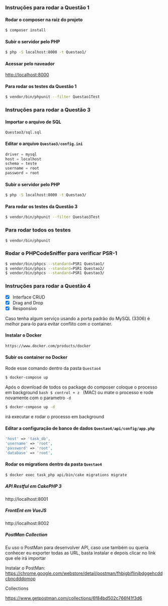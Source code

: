 ### Instruções para rodar a Questão 1 ###
#### Rodar o composer na raiz do projeto ####
```bash
$ composer install
```

#### Subir o servidor pelo PHP ####
```bash
$ php -S localhost:8000 -t Questao1/
```

#### Acessar pelo naveador ####
[http://localhost:8000](http://localhost:8000)


#### Para rodar os testes da Questão 1 ####
```bash
$ vendor/bin/phpunit --filter Questao1Test
```

### Instruções para rodar a Questão 3 ###
#### Importar o arquivo de SQL ####
```
Questao3/sql.sql
```

#### Editar o arquivo ```Questao3/config.ini``` ####
```php
driver = mysql
host = localhost
schema = teste
username = root
password = root
```

#### Subir o servidor pelo PHP ####
```bash
$ php -S localhost:8000 -t Questao3/
```

#### Para rodar os testes da Questão 3 ####
```bash
$ vendor/bin/phpunit --filter Questao3Test
```

### Para rodar todos os testes ###
```bash
$ vendor/bin/phpunit
```
### Rodar o PHPCodeSniffer para verificar PSR-1 ###
```bash
$ vendor/bin/phpcs --standard=PSR1 Questao1/
$ vendor/bin/phpcs --standard=PSR1 Questao2/
$ vendor/bin/phpcs --standard=PSR1 Questao3/
```


### Instruções para rodar a Questão 4 ###
- [x] Interface CRUD
- [x] Drag and Drop
- [x] Responsivo

Caso tenha algum serviço usando a porta padrão do MySQL (3306) é melhor para-lo para evitar conflito com o container.

#### Instalar o Docker ####
```
https://www.docker.com/products/docker
```

#### Subir os container no Docker ####
Rode esse comando dentro da pasta `Questao4`
```bash
$ docker-compose up
```
Após o download de todos os package do composer coloque o processo em background ```bash $ control + z ``` (MAC)
ou mate o processo e rode novamente com o parametro ```-d```
```bash
$ docker-compose up -d
```
irá executar e rodar o processo em background

#### Editar a configuração de banco de dados ```Questao4/api/config/app.php``` ####
```php
'host' => 'task_db',
'username' => 'root',
'password' => 'root',
'database' => 'root',
```


#### Rodar os migrations dentro da pasta ``` Questao4 ``` ####
```bash
$ docker exec task_php api/bin/cake migrations migrate
```

##### API Restful em CakePHP 3 #####
http://localhost:8001

##### FrontEnt em VueJS #####
http://localhost:8002

##### PostMan Collection ####
Eu uso o PostMan para desenvolver API, caso use também ou queria conhecer eu exporter todas as URL, basta instalar e depois clicar no link que ele irá importar

Instalar o PostMan: https://chrome.google.com/webstore/detail/postman/fhbjgbiflinjbdggehcddcbncdddomop

Collections

https://www.getpostman.com/collections/6f84bd502c766f41f3d6
